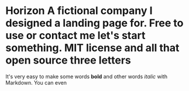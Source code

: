 # Horizon A fictional company I designed a landing page for. Free to use or contact me let's start something. MIT license and all that open source three letters

It's very easy to make some words **bold** and other words _italic_ with Markdown. You can even

